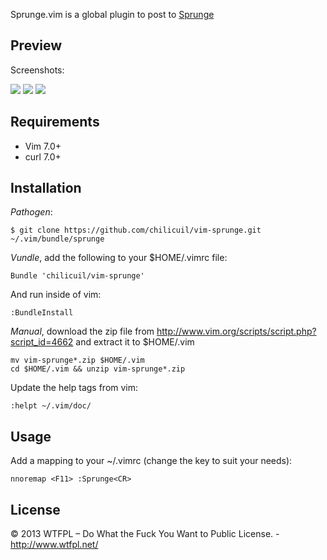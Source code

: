 Sprunge.vim is a global plugin to post to [Sprunge](http://sprunge.us/)

Preview
-------

Screenshots:

<img src="http://javier.io/assets/img/vim-sprunge-1.jpg"/>
<img src="http://javier.io/assets/img/vim-sprunge-2.jpg"/>
<img src="http://javier.io/assets/img/vim-sprunge-3.jpg"/>

Requirements
------------

* Vim 7.0+
* curl 7.0+

Installation
------------

*Pathogen*:

    $ git clone https://github.com/chilicuil/vim-sprunge.git ~/.vim/bundle/sprunge

*Vundle*, add the following to your $HOME/.vimrc file:

    Bundle 'chilicuil/vim-sprunge'

And run inside of vim:

    :BundleInstall

*Manual*, download the zip file from http://www.vim.org/scripts/script.php?script_id=4662 and extract it to $HOME/.vim

    mv vim-sprunge*.zip $HOME/.vim
    cd $HOME/.vim && unzip vim-sprunge*.zip

Update the help tags from vim:

    :helpt ~/.vim/doc/

Usage
-----

Add a mapping to your ~/.vimrc (change the key to suit your needs):

    nnoremap <F11> :Sprunge<CR>

License
-------

© 2013 WTFPL – Do What the Fuck You Want to Public License. - http://www.wtfpl.net/
